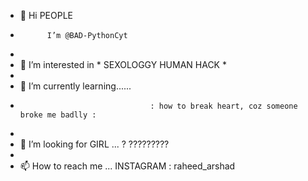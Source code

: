 - 👋 Hi PEOPLE 
-           I’m @BAD-PythonCyt
-           
- 👀 I’m interested in * SEXOLOGGY HUMAN HACK * 
- 
- 🌱 I’m currently learning...... 
-                                  : how to break heart, coz someone broke me badlly :
-                                           
- 💞️ I’m looking for GIRL ...  ? ?????????
- 
- 📫 How to reach me ...   INSTAGRAM : raheed_arshad
 
<!---
PythonCyt/PythonCyt is a ✨ special ✨ repository because its `README.md` (this file) appears on your GitHub profile.
You can click the Preview link to take a look at your changes.
--->
